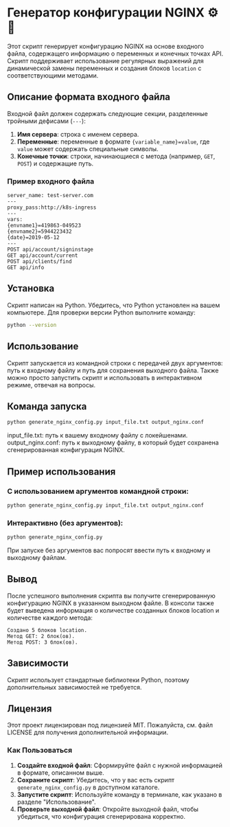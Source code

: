 # Генератор конфигурации NGINX ⚙️🐍

Этот скрипт генерирует конфигурацию NGINX на основе входного файла, содержащего информацию о переменных и конечных точках API. Скрипт поддерживает использование регулярных выражений для динамической замены переменных и создания блоков `location` с соответствующими методами.

## Описание формата входного файла

Входной файл должен содержать следующие секции, разделенные тройными дефисами (`---`):

1. **Имя сервера**: строка с именем сервера.
2. **Переменные**: переменные в формате `{variable_name}=value`, где `value` может содержать специальные символы.
3. **Конечные точки**: строки, начинающиеся с метода (например, `GET`, `POST`) и содержащие путь.

### Пример входного файла
```
server_name: test-server.com
---
proxy_pass:http://k8s-ingress
---
vars: 
{envname1}=419863-049523 
{envname2}=5944223432 
{date}=2019-05-12
---
POST api/account/signinstage 
GET api/account/current 
POST api/clients/find
GET api/info
```
## Установка

Скрипт написан на Python. Убедитесь, что Python установлен на вашем компьютере. Для проверки версии Python выполните команду:

```bash
python --version
```
## Использование
Скрипт запускается из командной строки с передачей двух аргументов: путь к входному файлу и путь для сохранения выходного файла.
Также можно просто запустить скрипт и использовать в интерактивном режиме, отвечая на вопросы.
## Команда запуска
```bash
python generate_nginx_config.py input_file.txt output_nginx.conf
```
input_file.txt: путь к вашему входному файлу с локейшенами.
output_nginx.conf: путь к выходному файлу, в который будет сохранена сгенерированная конфигурация NGINX.

## Пример использования

### С использованием аргументов командной строки:
```bash
python generate_nginx_config.py input_file.txt output_nginx.conf
```
### Интерактивно (без аргументов):
```bash
python generate_nginx_config.py
```
При запуске без аргументов вас попросят ввести путь к входному и выходному файлам.
## Вывод
После успешного выполнения скрипта вы получите сгенерированную конфигурацию NGINX в указанном выходном файле. В консоли также будет выведена информация о количестве созданных блоков location и количестве каждого метода:
```
Создано 5 блоков location.
Метод GET: 2 блок(ов).
Метод POST: 3 блок(ов).
```
## Зависимости

Скрипт использует стандартные библиотеки Python, поэтому дополнительных зависимостей не требуется.

## Лицензия

Этот проект лицензирован под лицензией MIT. Пожалуйста, см. файл LICENSE для получения дополнительной информации.

### Как Пользоваться

1. **Создайте входной файл**: Сформируйте файл с нужной информацией в формате, описанном выше.
2. **Сохраните скрипт**: Убедитесь, что у вас есть скрипт `generate_nginx_config.py` в доступном каталоге.
3. **Запустите скрипт**: Используйте команду в терминале, как указано в разделе "Использование".
4. **Проверьте выходной файл**: Откройте выходной файл, чтобы убедиться, что конфигурация сгенерирована корректно.
